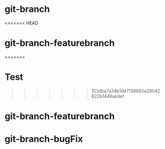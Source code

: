 # git-branch
<<<<<<< HEAD
# git-branch-featurebranch
=======
# Test
>>>>>>> 153dba7a34b1dd7138660a26042622b1449aedef
# git-branch-featurebranch
# git-branch-bugFix
